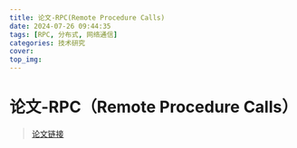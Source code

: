 ```yaml
---
title: 论文-RPC(Remote Procedure Calls)
date: 2024-07-26 09:44:35
tags: [RPC, 分布式, 网络通信]
categories: 技术研究
cover:
top_img:
---
```


# 论文-RPC（Remote Procedure Calls）

> [论文链接](http://birrell.org/andrew/papers/ImplementingRPC.pdf)

